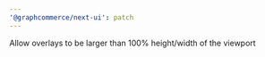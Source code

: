 ```yaml
---
'@graphcommerce/next-ui': patch
---
```


Allow overlays to be larger than 100% height/width of the viewport
